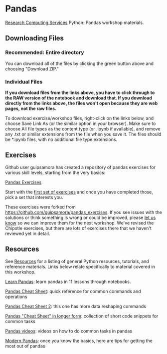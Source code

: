 # Pandas

[Research Computing Services](http://www.it.northwestern.edu/research/) Python: Pandas workshop materials.

## Downloading Files

### Recommended: Entire directory

You can download all of the files by clicking the green button above and choosing "Download ZIP."

### Individual Files

**If you download files from the links above, you have to click through to the RAW version of the notebook and download that.  If you download directly from the links above, the files won't open because they are web pages, not the raw files.**

To download exercise/workshop files, right-click on the links below, and choose Save Link As (or the similar option in your browser).  Make sure to choose All file types as the content type (or .ipynb if available), and remove any .txt or similar extensions from the file when you save it.  The files should be *.ipynb files, with no additional file type extensions.


## Exercises

Github user guipsamora has created a repository of pandas exercises for various skill levels, starting from the very basics:

[Pandas Exercises](https://github.com/nuitrcs/pandas_exercises)

Start with the [first set of exercises](https://github.com/nuitrcs/pandas_exercises/tree/master/01_Getting_%26_Knowing_Your_Data/Chipotle) and once you have completed those, pick a set that interests you.  

These exercises were forked from https://github.com/guipsamora/pandas_exercises.  If you see issues with the solutions or think something is wrong or could be improved, please [let us know](mailto:m-rich@northwestern.edu) so we can improve them for the next workshop.  We've revised the Chipotle exercises, but there are lots of exercises there that we haven't reviewed yet in detail.


## Resources

See [Resources](https://github.com/nuitrcs/pythonworkshops/blob/master/resources.md) for a listing of general Python resources, tutorials, and reference materials.  Links below relate specifically to material covered in this workshop.

[Learn Pandas](https://bitbucket.org/hrojas/learn-pandas): learn pandas in 11 lessons through notebooks.  

[Pandas Cheat Sheet](https://s3.amazonaws.com/assets.datacamp.com/blog_assets/PandasPythonForDataScience.pdf): quick reference for common commands and operations

[Pandas Cheat Sheet 2](https://s3.amazonaws.com/assets.datacamp.com/blog_assets/Python_Pandas_Cheat_Sheet_2.pdf): this one has more data reshaping commands

[Pandas "Cheat Sheet" in longer form](http://nbviewer.jupyter.org/github/pybokeh/ipython_notebooks/blob/master/pandas/PandasCheatSheet.ipynb): collection of short code snippets for common tasks

[Pandas videos](https://github.com/justmarkham/pandas-videos): videos on how to do common tasks in pandas

[Modern Pandas](https://tomaugspurger.github.io/modern-1-intro): once you know the basics, here are tips for getting the most out of pandas